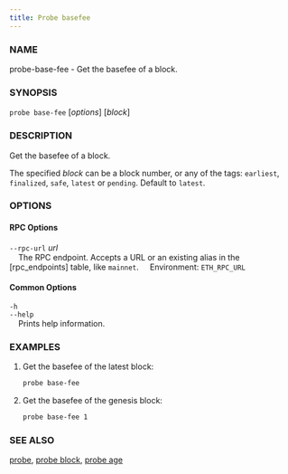 ```yaml
---
title: Probe basefee
---
```


### NAME

probe-base-fee - Get the basefee of a block.

### SYNOPSIS

`probe base-fee` [*options*] [*block*]

### DESCRIPTION

Get the basefee of a block.

The specified _block_ can be a block number, or any of the tags: `earliest`, `finalized`, `safe`, `latest` or `pending`. Default to `latest`.

### OPTIONS

#### RPC Options

`--rpc-url` _url_  
&nbsp;&nbsp;&nbsp;&nbsp;The RPC endpoint. Accepts a URL or an existing alias in the [rpc_endpoints] table, like `mainnet`.
&nbsp;&nbsp;&nbsp;&nbsp;Environment: `ETH_RPC_URL`

#### Common Options

`-h`  
`--help`  
&nbsp;&nbsp;&nbsp;&nbsp;Prints help information.

### EXAMPLES

1. Get the basefee of the latest block:

   ```sh
   probe base-fee
   ```

2. Get the basefee of the genesis block:
   ```sh
   probe base-fee 1
   ```

### SEE ALSO

[probe](./probe.md), [probe block](./probe-block.md), [probe age](./probe-age.md)
